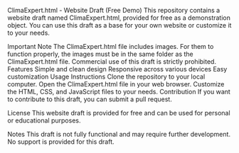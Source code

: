ClimaExpert.html - Website Draft (Free Demo)
This repository contains a website draft named ClimaExpert.html, provided for free as a demonstration object. You can use this draft as a base for your own website or customize it to your needs.

Important Note
The ClimaExpert.html file includes images. For them to function properly, the images must be in the same folder as the ClimaExpert.html file.
Commercial use of this draft is strictly prohibited.
Features
Simple and clean design
Responsive across various devices
Easy customization
Usage Instructions
Clone the repository to your local computer.
Open the ClimaExpert.html file in your web browser.
Customize the HTML, CSS, and JavaScript files to your needs.
Contribution
If you want to contribute to this draft, you can submit a pull request.

License
This website draft is provided for free and can be used for personal or educational purposes.

Notes
This draft is not fully functional and may require further development.
No support is provided for this draft.
